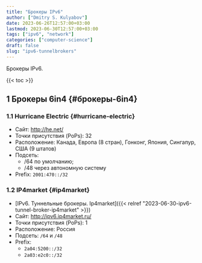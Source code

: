 ```yaml
---
title: "Брокеры IPv6"
author: ["Dmitry S. Kulyabov"]
date: 2023-06-26T12:57:00+03:00
lastmod: 2023-06-30T12:57:00+03:00
tags: ["ipv6", "network"]
categories: ["computer-science"]
draft: false
slug: "ipv6-tunnelbrokers"
---
```


Брокеры IPv6.

<!--more-->

{{< toc >}}


## <span class="section-num">1</span> Брокеры 6in4 {#брокеры-6in4}


### <span class="section-num">1.1</span> Hurricane Electric {#hurricane-electric}

-   Сайт: <http://he.net/>
-   Точки присутствия (PoPs): 32
-   Расположение: Канада, Европа (8 стран), Гонконг, Япония, Сингапур, США (9 штатов)
-   Подсеть:
    -   /64 по умолчанию;
    -   /48 через автономную систему
-   Prefix: `2001:470::/32`


### <span class="section-num">1.2</span> IP4market {#ip4market}

-   [IPv6. Туннельные брокеры. Ip4market]({{< relref "2023-06-30-ipv6-tunnel-broker-ip4market" >}})
-   Сайт: <http://ipv6.ip4market.ru/>
-   Точки присутствия (PoPs): 1
-   Расположение: Россия
-   Подсеть: `/64` и `/48`
-   Prefix:
    -   `2a04:5200::/32`
    -   `2a03:e2c0::/32`
